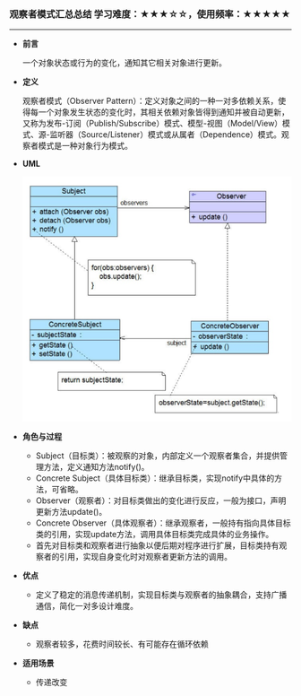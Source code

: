 ### 观察者模式汇总总结	学习难度：★★★☆☆，使用频率：★★★★★  

---

* **前言**

  一个对象状态或行为的变化，通知其它相关对象进行更新。

* **定义**

  观察者模式（Observer Pattern）：定义对象之间的一种一对多依赖关系，使得每一个对象发生状态的变化时，其相关依赖对象皆得到通知并被自动更新，又称为发布-订阅（Publish/Subscribe）模式、模型-视图（Model/View）模式、源-监听器（Source/Listener）模式或从属者（Dependence）模式。观察者模式是一种对象行为模式。
  
* **UML**

  ![观察者模式结构图](观察者模式结构图.png)

* **角色与过程**

  * Subject（目标类）：被观察的对象，内部定义一个观察者集合，并提供管理方法，定义通知方法notify()。
  * Concrete Subject（具体目标类）：继承目标类，实现notify中具体的方法，可省略。
  * Observer（观察者）：对目标类做出的变化进行反应，一般为接口，声明更新方法update()。
  * Concrete Observer（具体观察者）：继承观察者，一般持有指向具体目标类的引用，实现update方法，调用具体目标类完成具体的业务操作。
  * 首先对目标类和观察者进行抽象以便后期对程序进行扩展，目标类持有观察者的引用，实现自身变化时对观察者更新方法的调用。
  
* **优点**

  * 定义了稳定的消息传递机制，实现目标类与观察者的抽象耦合，支持广播通信，简化一对多设计难度。
  
* **缺点**

  * 观察者较多，花费时间较长、有可能存在循环依赖
  
* **适用场景**

  * 传递改变

